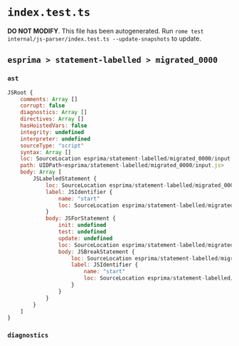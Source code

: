 # `index.test.ts`

**DO NOT MODIFY**. This file has been autogenerated. Run `rome test internal/js-parser/index.test.ts --update-snapshots` to update.

## `esprima > statement-labelled > migrated_0000`

### `ast`

```javascript
JSRoot {
	comments: Array []
	corrupt: false
	diagnostics: Array []
	directives: Array []
	hasHoistedVars: false
	integrity: undefined
	interpreter: undefined
	sourceType: "script"
	syntax: Array []
	loc: SourceLocation esprima/statement-labelled/migrated_0000/input.js 1:0-2:0
	path: UIDPath<esprima/statement-labelled/migrated_0000/input.js>
	body: Array [
		JSLabeledStatement {
			loc: SourceLocation esprima/statement-labelled/migrated_0000/input.js 1:0-1:27
			label: JSIdentifier {
				name: "start"
				loc: SourceLocation esprima/statement-labelled/migrated_0000/input.js 1:0-1:5 (start)
			}
			body: JSForStatement {
				init: undefined
				test: undefined
				update: undefined
				loc: SourceLocation esprima/statement-labelled/migrated_0000/input.js 1:7-1:27
				body: JSBreakStatement {
					loc: SourceLocation esprima/statement-labelled/migrated_0000/input.js 1:16-1:27
					label: JSIdentifier {
						name: "start"
						loc: SourceLocation esprima/statement-labelled/migrated_0000/input.js 1:22-1:27 (start)
					}
				}
			}
		}
	]
}
```

### `diagnostics`

```

```
